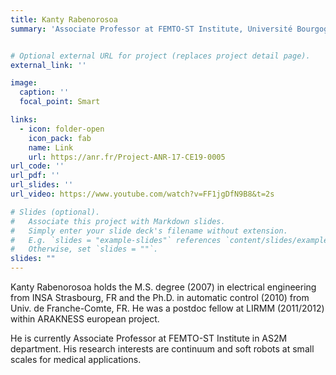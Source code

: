 ```yaml
---
title: Kanty Rabenorosoa
summary: 'Associate Professor at FEMTO-ST Institute, Université Bourgogne Franche-Comté, CNRS, Besançon, France'


# Optional external URL for project (replaces project detail page).
external_link: ''

image:
  caption: ''
  focal_point: Smart

links:
  - icon: folder-open
    icon_pack: fab
    name: Link
    url: https://anr.fr/Project-ANR-17-CE19-0005
url_code: ''
url_pdf: ''
url_slides: ''
url_video: https://www.youtube.com/watch?v=FF1jgDfN9B8&t=2s

# Slides (optional).
#   Associate this project with Markdown slides.
#   Simply enter your slide deck's filename without extension.
#   E.g. `slides = "example-slides"` references `content/slides/example-slides.md`.
#   Otherwise, set `slides = ""`.
slides: ""
---
```


Kanty Rabenorosoa holds the M.S. degree (2007)
in electrical engineering from INSA Strasbourg, FR
and the Ph.D. in automatic control (2010) from Univ.
de Franche-Comte, FR. He was a postdoc fellow at
LIRMM (2011/2012) within ARAKNESS european project.

He is currently Associate Professor at FEMTO-ST
Institute in AS2M department. His research interests
are continuum and soft robots at small scales for
medical applications.

